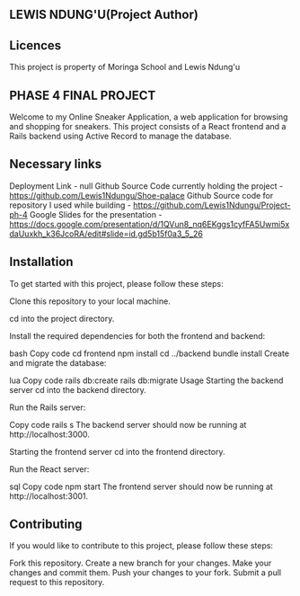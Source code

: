 ## LEWIS NDUNG'U(Project Author)

## Licences
This project is property of Moringa School and Lewis Ndung'u

## PHASE 4 FINAL PROJECT 
Welcome to my Online Sneaker Application, a web application for browsing and shopping for sneakers. This project consists of a React frontend and a Rails backend using Active Record to manage the database.

## Necessary links
Deployment Link - null
Github Source Code currently holding the project - https://github.com/Lewis1Ndungu/Shoe-palace
Github Source code for repository I used while building - https://github.com/Lewis1Ndungu/Project-ph-4
Google Slides for the presentation - https://docs.google.com/presentation/d/1QVun8_nq6EKggs1cyfFA5Uwmi5xdaUuxkh_k36JcoRA/edit#slide=id.gd5b15f0a3_5_26

## Installation
To get started with this project, please follow these steps:

Clone this repository to your local machine.

cd into the project directory.

Install the required dependencies for both the frontend and backend:

bash
Copy code
cd frontend
npm install
cd ../backend
bundle install
Create and migrate the database:

lua
Copy code
rails db:create
rails db:migrate
Usage
Starting the backend server
cd into the backend directory.

Run the Rails server:

Copy code
rails s
The backend server should now be running at http://localhost:3000.

Starting the frontend server
cd into the frontend directory.

Run the React server:

sql
Copy code
npm start
The frontend server should now be running at http://localhost:3001.

## Contributing
If you would like to contribute to this project, please follow these steps:

Fork this repository.
Create a new branch for your changes.
Make your changes and commit them.
Push your changes to your fork.
Submit a pull request to this repository.

